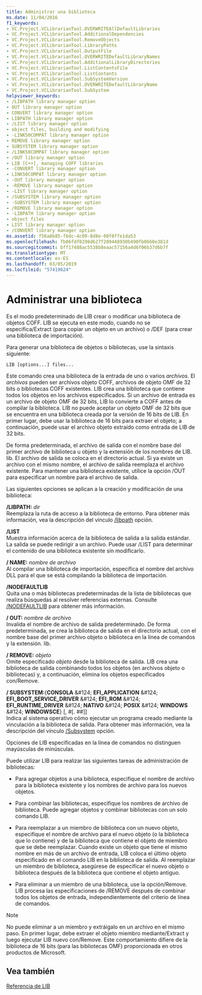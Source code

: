 ```yaml
---
title: Administrar una biblioteca
ms.date: 11/04/2016
f1_keywords:
- VC.Project.VCLibrarianTool.OVERWRITEAllDefaultLibraries
- VC.Project.VCLibrarianTool.AdditionalDependencies
- VC.Project.VCLibrarianTool.RemoveObjects
- VC.Project.VCLibrarianTool.LibraryPaths
- VC.Project.VCLibrarianTool.OutputFile
- VC.Project.VCLibrarianTool.OVERWRITEDefaultLibraryNames
- VC.Project.VCLibrarianTool.AdditionalLibraryDirectories
- VC.Project.VCLibrarianTool.ListContentsFile
- VC.Project.VCLibrarianTool.ListContents
- VC.Project.VCLibrarianTool.SubSystemVersion
- VC.Project.VCLibrarianTool.OVERWRITEDefaultLibraryName
- VC.Project.VCLibrarianTool.SubSystem
helpviewer_keywords:
- /LIBPATH library manager option
- OUT library manager option
- CONVERT library manager option
- LIBPATH library manager option
- /LIST library manager option
- object files, building and modifying
- -LINK50COMPAT library manager option
- REMOVE library manager option
- SUBSYSTEM library manager option
- /LINK50COMPAT library manager option
- /OUT library manager option
- LIB [C++], managing COFF libraries
- -CONVERT library manager option
- LINK50COMPAT library manager option
- -OUT library manager option
- -REMOVE library manager option
- -LIST library manager option
- /SUBSYSTEM library manager option
- -SUBSYSTEM library manager option
- /REMOVE library manager option
- -LIBPATH library manager option
- object files
- LIST library manager option
- /CONVERT library manager option
ms.assetid: f56a8b85-fbdc-4c09-8d8e-00f0ffe1da53
ms.openlocfilehash: fb06fdf0298d627f289448930b490fb0660e381d
ms.sourcegitcommit: bff17488ac5538b8eaac57156a4d6f06b37d6b7f
ms.translationtype: MT
ms.contentlocale: es-ES
ms.lasthandoff: 03/05/2019
ms.locfileid: "57419624"
---
```

# <a name="managing-a-library"></a>Administrar una biblioteca

Es el modo predeterminado de LIB crear o modificar una biblioteca de objetos COFF. LIB se ejecuta en este modo, cuando no se especifica/Extract (para copiar un objeto en un archivo) o /DEF (para crear una biblioteca de importación).

Para generar una biblioteca de objetos o bibliotecas, use la sintaxis siguiente:

```
LIB [options...] files...
```

Este comando crea una biblioteca de la entrada de uno o varios *archivos*. El *archivos* pueden ser archivos objeto COFF, archivos de objeto OMF de 32 bits o bibliotecas COFF existentes. LIB crea una biblioteca que contiene todos los objetos en los archivos especificados. Si un archivo de entrada es un archivo de objeto OMF de 32 bits, LIB lo convierte a COFF antes de compilar la biblioteca. LIB no puede aceptar un objeto OMF de 32 bits que se encuentra en una biblioteca creada por la versión de 16 bits de LIB. En primer lugar, debe usar la biblioteca de 16 bits para extraer el objeto; a continuación, puede usar el archivo objeto extraído como entrada de LIB de 32 bits.

De forma predeterminada, el archivo de salida con el nombre base del primer archivo de biblioteca u objeto y la extensión de los nombres de LIB. lib. El archivo de salida se coloca en el directorio actual. Si ya existe un archivo con el mismo nombre, el archivo de salida reemplaza el archivo existente. Para mantener una biblioteca existente, utilice la opción /OUT para especificar un nombre para el archivo de salida.

Las siguientes opciones se aplican a la creación y modificación de una biblioteca:

**/LIBPATH:** *dir*<br/>
Reemplaza la ruta de acceso a la biblioteca de entorno. Para obtener más información, vea la descripción del vínculo [/libpath](../../build/reference/libpath-additional-libpath.md) opción.

**/LIST**<br/>
Muestra información acerca de la biblioteca de salida a la salida estándar. La salida se puede redirigir a un archivo. Puede usar /LIST para determinar el contenido de una biblioteca existente sin modificarlo.

**/ NAME:** *nombre de archivo*<br/>
Al compilar una biblioteca de importación, especifica el nombre del archivo DLL para el que se está compilando la biblioteca de importación.

**/NODEFAULTLIB**<br/>
Quita una o más bibliotecas predeterminadas de la lista de bibliotecas que realiza búsquedas al resolver referencias externas. Consulte [/NODEFAULTLIB](../../build/reference/nodefaultlib-ignore-libraries.md) para obtener más información.

**/ OUT:** *nombre de archivo*<br/>
Invalida el nombre de archivo de salida predeterminado. De forma predeterminada, se crea la biblioteca de salida en el directorio actual, con el nombre base del primer archivo objeto o biblioteca en la línea de comandos y la extensión. lib.

**/ REMOVE:** *objeto*<br/>
Omite especificado *objeto* desde la biblioteca de salida. LIB crea una biblioteca de salida combinando todos los objetos (en archivos objeto o bibliotecas) y, a continuación, elimina los objetos especificados con/Remove.

**/ SUBSYSTEM:**{**CONSOLA** &AMP;#124; **EFI_APPLICATION** &AMP;#124; **EFI_BOOT_SERVICE_DRIVER** &AMP;#124; **EFI_ROM** &AMP;#124; **EFI_RUNTIME_DRIVER** &AMP;#124; **NATIVO** &AMP;#124; **POSIX** &AMP;#124; **WINDOWS** &AMP;#124; **WINDOWSCE**} [, #[. ##]]<br/>
Indica al sistema operativo cómo ejecutar un programa creado mediante la vinculación a la biblioteca de salida. Para obtener más información, vea la descripción del vínculo [/Subsystem](../../build/reference/subsystem-specify-subsystem.md) opción.

Opciones de LIB especificadas en la línea de comandos no distinguen mayúsculas de minúsculas.

Puede utilizar LIB para realizar las siguientes tareas de administración de bibliotecas:

- Para agregar objetos a una biblioteca, especifique el nombre de archivo para la biblioteca existente y los nombres de archivo para los nuevos objetos.

- Para combinar las bibliotecas, especifique los nombres de archivo de biblioteca. Puede agregar objetos y combinar bibliotecas con un solo comando LIB.

- Para reemplazar a un miembro de biblioteca con un nuevo objeto, especifique el nombre de archivo para el nuevo objeto (o la biblioteca que lo contiene) y de la biblioteca que contiene el objeto de miembro que se debe reemplazar. Cuando existe un objeto que tiene el mismo nombre en más de un archivo de entrada, LIB coloca el último objeto especificado en el comando LIB en la biblioteca de salida. Al reemplazar un miembro de biblioteca, asegúrese de especificar el nuevo objeto o biblioteca después de la biblioteca que contiene el objeto antiguo.

- Para eliminar a un miembro de una biblioteca, use la opción/Remove. LIB procesa las especificaciones de /REMOVE después de combinar todos los objetos de entrada, independientemente del criterio de línea de comandos.

> [!NOTE]
>  No puede eliminar a un miembro y extráigalo en un archivo en el mismo paso. En primer lugar, debe extraer el objeto miembro mediante/Extract y luego ejecutar LIB nuevo con/Remove. Este comportamiento difiere de la biblioteca de 16 bits (para las bibliotecas OMF) proporcionada en otros productos de Microsoft.

## <a name="see-also"></a>Vea también

[Referencia de LIB](../../build/reference/lib-reference.md)
